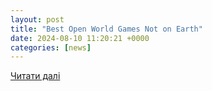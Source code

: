 ```yaml
---
layout: post
title: "Best Open World Games Not on Earth"
date: 2024-08-10 11:20:21 +0000
categories: [news]
---
```


[Читати далі](https://gamerant.com/best-open-world-games-different-planets/)
